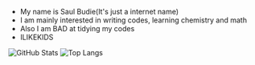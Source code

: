 - My name is Saul Budie(It's just a internet name)
- I am mainly interested in writing codes, learning chemistry and math
- Also I am BAD at tidying my codes 
- ILIKEKIDS


![GitHub Stats](https://github-readme-stats.vercel.app/api?username=SaulBudie&theme=radical)
![Top Langs](https://github-readme-stats.vercel.app/api/top-langs/?username=SaulBudie&theme=radical)
